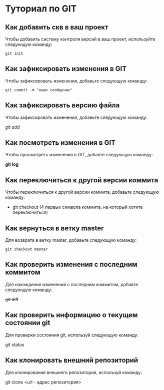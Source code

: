 # Туториал по GIT

## Как добавить скв в ваш проект

Чтобы добавить систему контроля версий в ваш проект, используйте следующую команду:

```
git init

```

## Как зафиксировать изменения в GIT

Чтобы зафиксировать изменения, добавьте следующую команду:

```
git commit -m "ваше сообщение"
```

## Как зафиксировать версию файла

Чтобы зафиксировать изменения, добавьте следующую команду:

*git add*

## Как посмотреть изменения в GIT

Чтобы просмотреть изменения в GIT, добавте следующую команду:

**git log**

## Как переключиться к другой версии коммита

Чтобы переключиться к другой версии коммита, добавьте следующую команду:

* git checkout (4 первых символа коммита, на который хотите переключиться)

## Как вернуться в ветку master

Для возврата в ветку master, добавьте следующую команду:

`
git checkout master
`

## Как проверить изменения с последним коммитом

Для нахождения изменений с последним коммитом, добавте следующую команду:

~~git diff~~

## Как проверить информацию о текущем состоянии git

Для проверки состояния git, используй следующую команду:

git status

## Как клонировать внешний репозиторий

Для клонирования внешнего репозитория, используй команду:

git clone <url - адрес репозитория>

